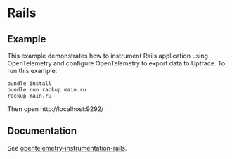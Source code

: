 # Rails

## Example

This example demonstrates how to instrument Rails application using OpenTelemetry and configure
OpenTelemetry to export data to Uptrace. To run this example:

```shell
bundle install
bundle run rackup main.ru
rackup main.ru
```

Then open http://localhost:9292/

## Documentation

See
[opentelemetry-instrumentation-rails](https://github.com/open-telemetry/opentelemetry-ruby/tree/main/instrumentation/rails).
